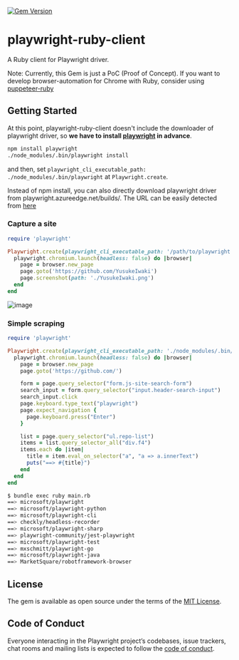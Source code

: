 [![Gem Version](https://badge.fury.io/rb/playwright-ruby-client.svg)](https://badge.fury.io/rb/playwright-ruby-client)

# playwright-ruby-client

A Ruby client for Playwright driver.

Note: Currently, this Gem is just a PoC (Proof of Concept). If you want to develop browser-automation for Chrome with Ruby, consider using [puppeteer-ruby](https://github.com/YusukeIwaki/puppeteer-ruby)

## Getting Started

At this point, playwright-ruby-client doesn't include the downloader of playwright driver, so **we have to install [playwright](https://github.com/microsoft/playwright) in advance**.

```sh
npm install playwright
./node_modules/.bin/playwright install
```

and then, set `playwright_cli_executable_path: ./node_modules/.bin/playwright` at `Playwright.create`.

Instead of npm install, you can also directly download playwright driver from playwright.azureedge.net/builds/. The URL can be easily detected from [here](https://github.com/microsoft/playwright-python/blob/79f6ce0a6a69c480573372706df84af5ef99c4a4/setup.py#L56-L61)

### Capture a site

```ruby
require 'playwright'

Playwright.create(playwright_cli_executable_path: '/path/to/playwright') do |playwright|
  playwright.chromium.launch(headless: false) do |browser|
    page = browser.new_page
    page.goto('https://github.com/YusukeIwaki')
    page.screenshot(path: './YusukeIwaki.png')
  end
end
```

![image](https://user-images.githubusercontent.com/11763113/104339718-412f9180-553b-11eb-9116-908e1e4b5186.gif)

### Simple scraping

```ruby
require 'playwright'

Playwright.create(playwright_cli_executable_path: './node_modules/.bin/playwright') do |playwright|
  playwright.chromium.launch(headless: false) do |browser|
    page = browser.new_page
    page.goto('https://github.com/')

    form = page.query_selector("form.js-site-search-form")
    search_input = form.query_selector("input.header-search-input")
    search_input.click
    page.keyboard.type_text("playwright")
    page.expect_navigation {
      page.keyboard.press("Enter")
    }

    list = page.query_selector("ul.repo-list")
    items = list.query_selector_all("div.f4")
    items.each do |item|
      title = item.eval_on_selector("a", "a => a.innerText")
      puts("==> #{title}")
    end
  end
end
```

```sh
$ bundle exec ruby main.rb 
==> microsoft/playwright
==> microsoft/playwright-python
==> microsoft/playwright-cli
==> checkly/headless-recorder
==> microsoft/playwright-sharp
==> playwright-community/jest-playwright
==> microsoft/playwright-test
==> mxschmitt/playwright-go
==> microsoft/playwright-java
==> MarketSquare/robotframework-browser
```

## License

The gem is available as open source under the terms of the [MIT License](https://opensource.org/licenses/MIT).

## Code of Conduct

Everyone interacting in the Playwright project’s codebases, issue trackers, chat rooms and mailing lists is expected to follow the [code of conduct](https://github.com/[USERNAME]/playwright-ruby-client/blob/master/CODE_OF_CONDUCT.md).

